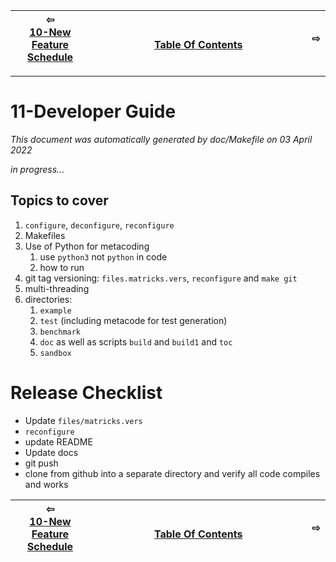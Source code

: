 
| ⇦ <br />[10-New Feature Schedule](feature-schedule.md)  | <br />[Table Of Contents](toc.md)<br /> <img width=1000/> | ⇨ <br />   |
| ----------- | ----------- | ----------- |


-------------------------

# 11-Developer Guide

_This document was automatically generated by doc/Makefile on 03 April 2022_


*in progress...*

## Topics to cover

1. ```configure```, ```deconfigure```, ```reconfigure```
3. Makefiles
4. Use of Python for metacoding
   1. use `python3` not `python` in code
   2. how to run
6. git tag versioning: ```files.matricks.vers```, ```reconfigure``` and ```make git```
7. multi-threading
8. directories:
   1. ```example```
   1. ```test``` (including metacode for test generation)
   1. ```benchmark```
   1. ```doc``` as well as scripts ```build``` and ```build1``` and ```toc```
   1. ```sandbox```

# Release Checklist

* Update `files/matricks.vers`
* `reconfigure`
* update README
* Update docs
* git push
* clone from github into a separate directory and verify all code compiles and works

| ⇦ <br />[10-New Feature Schedule](feature-schedule.md)  | <br />[Table Of Contents](toc.md)<br /> <img width=1000/> | ⇨ <br />   |
| ----------- | ----------- | ----------- |
